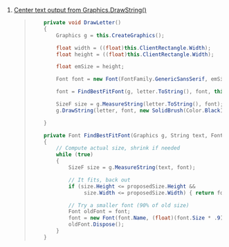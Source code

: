 1. [Center text output from Graphics.DrawString()](https://stackoverflow.com/questions/7991/center-text-output-from-graphics-drawstring)

   > ```cs
   >     private void DrawLetter()
   >     {
   >         Graphics g = this.CreateGraphics();
   > 
   >         float width = ((float)this.ClientRectangle.Width);
   >         float height = ((float)this.ClientRectangle.Width);
   > 
   >         float emSize = height;
   > 
   >         Font font = new Font(FontFamily.GenericSansSerif, emSize, FontStyle.Regular);
   > 
   >         font = FindBestFitFont(g, letter.ToString(), font, this.ClientRectangle.Size);
   > 
   >         SizeF size = g.MeasureString(letter.ToString(), font);
   >         g.DrawString(letter, font, new SolidBrush(Color.Black), (width-size.Width)/2, 0);
   > 
   >     }
   > 
   >     private Font FindBestFitFont(Graphics g, String text, Font font, Size proposedSize)
   >     {
   >         // Compute actual size, shrink if needed
   >         while (true)
   >         {
   >             SizeF size = g.MeasureString(text, font);
   > 
   >             // It fits, back out
   >             if (size.Height <= proposedSize.Height &&
   >                  size.Width <= proposedSize.Width) { return font; }
   > 
   >             // Try a smaller font (90% of old size)
   >             Font oldFont = font;
   >             font = new Font(font.Name, (float)(font.Size * .9), font.Style);
   >             oldFont.Dispose();
   >         }
   >     }
   > ```